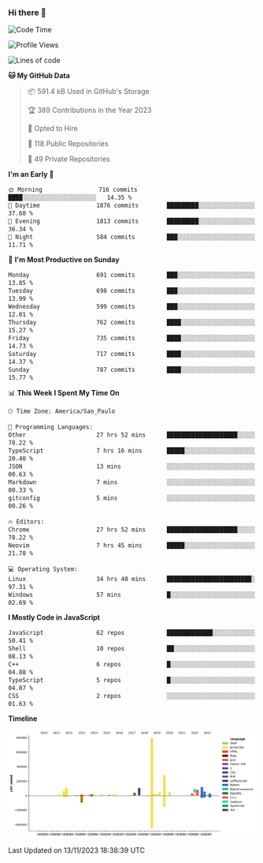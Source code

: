 ### Hi there 👋

<!--START_SECTION:waka-->
![Code Time](http://img.shields.io/badge/Code%20Time-5%2C233%20hrs%2040%20mins-blue)

![Profile Views](http://img.shields.io/badge/Profile%20Views-0-blue)

![Lines of code](https://img.shields.io/badge/From%20Hello%20World%20I%27ve%20Written-2.1%20million%20lines%20of%20code-blue)

**🐱 My GitHub Data** 

> 📦 591.4 kB Used in GitHub's Storage 
 > 
> 🏆 389 Contributions in the Year 2023
 > 
> 💼 Opted to Hire
 > 
> 📜 118 Public Repositories 
 > 
> 🔑 49 Private Repositories 
 > 
**I'm an Early 🐤** 

```text
🌞 Morning                716 commits         ████░░░░░░░░░░░░░░░░░░░░░   14.35 % 
🌆 Daytime                1876 commits        █████████░░░░░░░░░░░░░░░░   37.60 % 
🌃 Evening                1813 commits        █████████░░░░░░░░░░░░░░░░   36.34 % 
🌙 Night                  584 commits         ███░░░░░░░░░░░░░░░░░░░░░░   11.71 % 
```
📅 **I'm Most Productive on Sunday** 

```text
Monday                   691 commits         ███░░░░░░░░░░░░░░░░░░░░░░   13.85 % 
Tuesday                  698 commits         ███░░░░░░░░░░░░░░░░░░░░░░   13.99 % 
Wednesday                599 commits         ███░░░░░░░░░░░░░░░░░░░░░░   12.01 % 
Thursday                 762 commits         ████░░░░░░░░░░░░░░░░░░░░░   15.27 % 
Friday                   735 commits         ████░░░░░░░░░░░░░░░░░░░░░   14.73 % 
Saturday                 717 commits         ████░░░░░░░░░░░░░░░░░░░░░   14.37 % 
Sunday                   787 commits         ████░░░░░░░░░░░░░░░░░░░░░   15.77 % 
```


📊 **This Week I Spent My Time On** 

```text
🕑︎ Time Zone: America/Sao_Paulo

💬 Programming Languages: 
Other                    27 hrs 52 mins      ████████████████████░░░░░   78.22 % 
TypeScript               7 hrs 16 mins       █████░░░░░░░░░░░░░░░░░░░░   20.40 % 
JSON                     13 mins             ░░░░░░░░░░░░░░░░░░░░░░░░░   00.63 % 
Markdown                 7 mins              ░░░░░░░░░░░░░░░░░░░░░░░░░   00.33 % 
gitconfig                5 mins              ░░░░░░░░░░░░░░░░░░░░░░░░░   00.26 % 

🔥 Editors: 
Chrome                   27 hrs 52 mins      ████████████████████░░░░░   78.22 % 
Neovim                   7 hrs 45 mins       █████░░░░░░░░░░░░░░░░░░░░   21.78 % 

💻 Operating System: 
Linux                    34 hrs 40 mins      ████████████████████████░   97.31 % 
Windows                  57 mins             █░░░░░░░░░░░░░░░░░░░░░░░░   02.69 % 
```

**I Mostly Code in JavaScript** 

```text
JavaScript               62 repos            █████████████░░░░░░░░░░░░   50.41 % 
Shell                    10 repos            ██░░░░░░░░░░░░░░░░░░░░░░░   08.13 % 
C++                      6 repos             █░░░░░░░░░░░░░░░░░░░░░░░░   04.88 % 
TypeScript               5 repos             █░░░░░░░░░░░░░░░░░░░░░░░░   04.07 % 
CSS                      2 repos             ░░░░░░░░░░░░░░░░░░░░░░░░░   01.63 % 
```



**Timeline**

![Lines of Code chart](https://raw.githubusercontent.com/jampow/jampow/master/assets/bar_graph.png)


 Last Updated on 13/11/2023 18:38:39 UTC
<!--END_SECTION:waka-->
